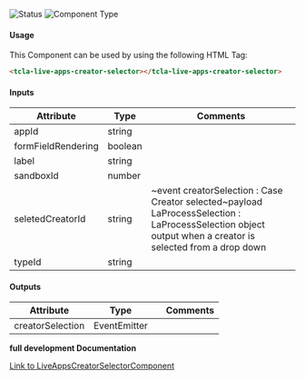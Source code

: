 
![Status][auto] ![Component Type][minor] <!--Component Meta {"created_by":"Auto", "reviewed_by":"Auto", "last_modified_by":"Auto", "comment":"none"} Component Meta -->




#### Usage


This Component can be used by using the following HTML Tag:

```html
<tcla-live-apps-creator-selector></tcla-live-apps-creator-selector>
```

#### Inputs

Attribute | Type | Comments
--- | --- | ---
appId | string | 
formFieldRendering | boolean | 
label | string | 
sandboxId | number | 
seletedCreatorId | string | ~event creatorSelection : Case Creator selected~payload LaProcessSelection : LaProcessSelection object output when a creator is selected from a drop down
typeId | string | 

#### Outputs

Attribute | Type |   | Comments
--- | --- | --- | ---
creatorSelection | EventEmitter |   |  


<b>full development Documentation</b>

[Link to LiveAppsCreatorSelectorComponent](https://tibcosoftware.github.io/TCSTK-Libdocs/libdocs/tc-liveapps-lib/components/LiveAppsCreatorSelectorComponent.html)


[auto]: https://img.shields.io/badge/Status-auto%20generated-lightgrey.svg?style=flat "auto generated"

[manually]: https://img.shields.io/badge/Status-manually%20created-yellow.svg?style=flat "manually created"

[draft]: https://img.shields.io/badge/Status-draft-red.svg?style=flat "draft"

[review]: https://img.shields.io/badge/Status-need%20review-yellowgreen.svg?style=flat "need review"

[review done]: https://img.shields.io/badge/Status-review%20done-green.svg?style=flat "review done"

[finalized]: https://img.shields.io/badge/Status-finalized-brightgreen.svg?style=flat "finalized"

[top]: https://img.shields.io/badge/Component%20Type-Top-blue.svg?style=flat "top Component"

[major]: https://img.shields.io/badge/Component%20Type-major%20Component-blue.svg?style=flat "major Component"

[minor]: https://img.shields.io/badge/Component%20Type-minor%20Component-blue.svg?style=flat "minor Component"


